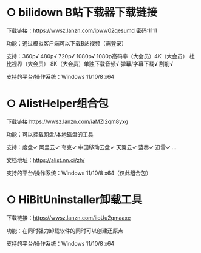 # ○ bilidown B站下载器下载链接

下载链接：https://wwsz.lanzn.com/ipww02qesumd 密码:1111

功能：通过模拟客户端可以下载B站视频（需登录）

支持：360p√  480p√  720p√  1080p√  1080p高码率（大会员）4K（大会员） 杜比视界（大会员） 8K（大会员）单独下载音频√ 弹幕/字幕下载√ 刮削√

支持的平台/操作系统：Windows 11/10/8 x64

# ○ AlistHelper组合包

下载链接 https://wwsz.lanzn.com/iaMZl2qm8yxg

功能：可以挂载网盘/本地磁盘的工具

支持：度盘✓ 阿里云✓ 夸克✓ 中国移动云盘✓ 天翼云✓ 蓝奏✓ 迅雷✓ ...

文档地址：https://alist.nn.ci/zh/

支持的平台/操作系统：Windows 11/10/8 x64（仅此组合包）

# ○ HiBitUninstaller卸载工具

下载链接：https://wwsz.lanzn.com/iioUu2qmaaxe

功能：在同时强力卸载软件的同时可以创建还原点

支持的平台/操作系统：Windows 11/10/8 x64